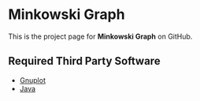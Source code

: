 
Minkowski Graph
===============

This is the project page for **Minkowski Graph** on GitHub. 


Required Third Party Software
---------------------

- [Gnuplot](http://www.gnuplot.info/)
- [Java](http://www.oracle.com/technetwork/java/javase/downloads/index.html)



